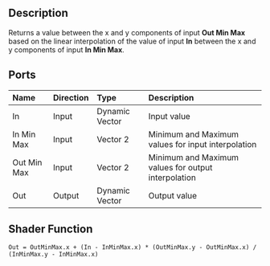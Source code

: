 ## Description

Returns a value between the x and y components of input **Out Min Max** based on the linear interpolation of the value of input **In** between the x and y components of input **In Min Max**.

## Ports

| Name        | Direction           | Type  | Description |
|:------------ |:-------------|:-----|:---|
| In      | Input | Dynamic Vector | Input value |
| In Min Max      | Input | Vector 2 | Minimum and Maximum values for input interpolation |
| Out Min Max      | Input | Vector 2 | Minimum and Maximum values for output interpolation |
| Out | Output      |    Dynamic Vector | Output value |

## Shader Function

`Out = OutMinMax.x + (In - InMinMax.x) * (OutMinMax.y - OutMinMax.x) / (InMinMax.y - InMinMax.x)`